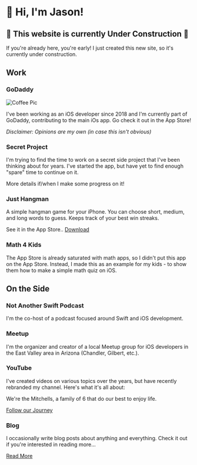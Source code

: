 # 👋 Hi, I'm Jason!

## 🦺 This website is currently **Under Construction** 🦺

If you're already here, you're early! I just created this new site, so it's currently under construction.

## Work

### GoDaddy

![Coffee Pic](images/coffee.jpg)

I've been working as an iOS developer since 2018 and I'm currently part of GoDaddy, contributing to the main iOs app. Go check it out in the App Store!

*Disclaimer: Opinions are my own (in case this isn't obvious)*

### Secret Project

I'm trying to find the time to work on a secret side project that I've been thinking about for years. I've started the app, but have yet to find enough "spare" time to continue on it.

More details if/when I make some progress on it!

### Just Hangman

A simple hangman game for your iPhone. You can choose short, medium, and long words to guess. Keeps track of your best win streaks.

See it in the App Store.. [Download]()

### Math 4 Kids

The App Store is already saturated with math apps, so I didn't put this app on the App Store. Instead, I made this as an example for my kids - to show them how to make a simple math quiz on iOS.

## On the Side

### Not Another Swift Podcast

I'm the co-host of a podcast focused around Swift and iOS development.

### Meetup

I'm the organizer and creator of a local Meetup group for iOS developers in the East Valley area in Arizona (Chandler, Gilbert, etc.).

### YouTube

I've created videos on various topics over the years, but have recently rebranded my channel. Here's what it's all about:

We're the Mitchells, a family of 6 that do our best to enjoy life.

[Follow our Journey]()

### Blog

I occasionally write blog posts about anything and everything. Check it out if you're interested in reading more...

[Read More]()

